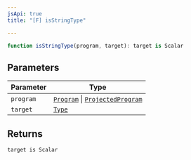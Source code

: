 ```yaml
---
jsApi: true
title: "[F] isStringType"

---
```

```ts
function isStringType(program, target): target is Scalar
```

## Parameters

| Parameter | Type |
| ------ | ------ |
| `program` | [`Program`](../interfaces/Program.md) \| [`ProjectedProgram`](../interfaces/ProjectedProgram.md) |
| `target` | [`Type`](../type-aliases/Type.md) |

## Returns

`target is Scalar`
